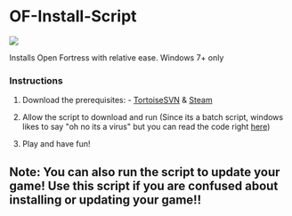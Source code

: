 # OF-Install-Script
![](https://openfortress.fun/media/logo.svg)

Installs Open Fortress with relative ease. Windows 7+ only

### Instructions

1. Download the prerequisites: - [TortoiseSVN](https://tortoisesvn.net/downloads.html) & [Steam](https://store.steampowered.com/about/)

2. Allow the script to download and run (Since its a batch script, windows likes to say "oh no its a virus" but you can read the code right [here](https://github.com/brysondev/OF-Install-Script/blob/main/of_install.bat))

3. Play and have fun!

## Note: You can also run the script to update your game! Use this script if you are confused about installing or updating your game!!
